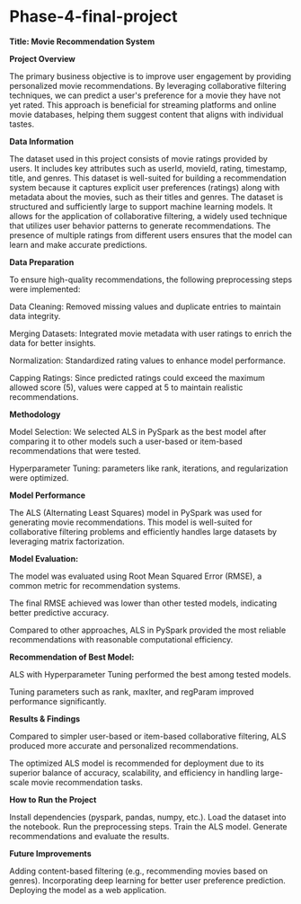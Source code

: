 # Phase-4-final-project

**Title: Movie Recommendation System**

**Project Overview**

The primary business objective is to improve user engagement by providing personalized movie recommendations. By leveraging collaborative filtering techniques, we can predict a user's preference for a movie they have not yet rated. This approach is beneficial for streaming platforms and online movie databases, helping them suggest content that aligns with individual tastes.

**Data Information**

The dataset used in this project consists of movie ratings provided by users. It includes key attributes such as userId, movieId, rating, timestamp, title, and genres. This dataset is well-suited for building a recommendation system because it captures explicit user preferences (ratings) along with metadata about the movies, such as their titles and genres.
The dataset is structured and sufficiently large to support machine learning models. It allows for the application of collaborative filtering, a widely used technique that utilizes user behavior patterns to generate recommendations. The presence of multiple ratings from different users ensures that the model can learn and make accurate predictions.

**Data Preparation**

To ensure high-quality recommendations, the following preprocessing steps were implemented:

Data Cleaning: Removed missing values and duplicate entries to maintain data integrity.

Merging Datasets: Integrated movie metadata with user ratings to enrich the data for better insights.

Normalization: Standardized rating values to enhance model performance.

Capping Ratings: Since predicted ratings could exceed the maximum allowed score (5), values were capped at 5 to maintain realistic recommendations.

**Methodology**

Model Selection: We selected ALS in PySpark as the best model after comparing it to other models such a user-based or item-based recommendations that were tested.

Hyperparameter Tuning: parameters like rank, iterations, and regularization were optimized.

**Model Performance**

The ALS (Alternating Least Squares) model in PySpark was used for generating movie recommendations. This model is well-suited for collaborative filtering problems and efficiently handles large datasets by leveraging matrix factorization.

**Model Evaluation:**

The model was evaluated using Root Mean Squared Error (RMSE), a common metric for recommendation systems.

The final RMSE achieved was lower than other tested models, indicating better predictive accuracy.

Compared to other approaches, ALS in PySpark provided the most reliable recommendations with reasonable computational efficiency.

**Recommendation of Best Model:**

ALS with Hyperparameter Tuning performed the best among tested models.

Tuning parameters such as rank, maxIter, and regParam improved performance significantly.

**Results & Findings**

Compared to simpler user-based or item-based collaborative filtering, ALS produced more accurate and personalized recommendations.

The optimized ALS model is recommended for deployment due to its superior balance of accuracy, scalability, and efficiency in handling large-scale movie recommendation tasks.

**How to Run the Project**

Install dependencies (pyspark, pandas, numpy, etc.).
Load the dataset into the notebook.
Run the preprocessing steps.
Train the ALS model.
Generate recommendations and evaluate the results.

**Future Improvements**

Adding content-based filtering (e.g., recommending movies based on genres).
Incorporating deep learning for better user preference prediction.
Deploying the model as a web application.

